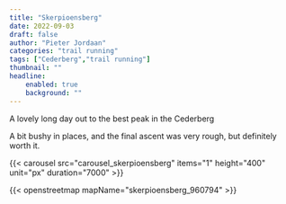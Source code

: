 ```yaml
---
title: "Skerpioensberg"
date: 2022-09-03
draft: false
author: "Pieter Jordaan"
categories: "trail running"
tags: ["Cederberg","trail running"]
thumbnail: ""
headline:
    enabled: true
    background: ""
---
```


A lovely long day out to the best peak in the Cederberg

<!--more-->


A bit bushy in places, and the final ascent was very rough, but definitely worth it.

{{< carousel src="carousel_skerpioensberg" items="1" height="400" unit="px" duration="7000" >}}

{{< openstreetmap mapName="skerpioensberg_960794" >}}